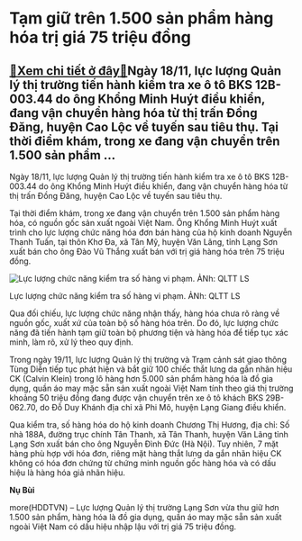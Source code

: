 Tạm giữ trên 1.500 sản phẩm hàng hóa trị giá 75 triệu đồng
==========================================================

[:gift:Xem chi tiết ở đây:gift:](https://hddtvn.com/tam-giu-tren-1-500-san-pham-hang-hoa-tri-gia-75-trieu-dong/)Ngày 18/11, lực lượng Quản lý thị trường tiến hành kiểm tra xe ô tô BKS 12B-003.44 do ông Khổng Minh Huýt điều khiển, đang vận chuyển hàng hóa từ thị trấn Đồng Đăng, huyện Cao Lộc về tuyến sau tiêu thụ. Tại thời điểm khám, trong xe đang vận chuyển trên 1.500 sản phẩm …
-----------------------------------------------------------------------------------------------------------------------------------------------------------------------------------------------------------------------------------------------------------------------------


Ngày 18/11, lực lượng Quản lý thị trường tiến hành kiểm tra xe ô tô BKS 12B-003.44 do ông Khổng Minh Huýt điều khiển, đang vận chuyển hàng hóa từ thị trấn Đồng Đăng, huyện Cao Lộc về tuyến sau tiêu thụ.


Tại thời điểm khám, trong xe đang vận chuyển trên 1.500 sản phẩm hàng hóa, có nguồn gốc sản xuất ngoài Việt Nam. Ông Khổng Minh Huýt xuất trình cho lực lượng chức năng hóa đơn bán hàng của hộ kinh doanh Nguyễn Thanh Tuấn, tại thôn Khơ Đa, xã Tân Mỹ, huyện Văn Lãng, tỉnh Lạng Sơn xuất bán cho ông Đào Vũ Thắng xuất bán với trị giá hàng hóa trên 75 triệu đồng.





![Lực lượng chức năng kiểm tra số hàng vi phạm. ẢNh: QLTT LS](https://hddtvn.com/wp-content/uploads/2021/01/2303_191120.jpg "Lực lượng chức năng kiểm tra số hàng vi phạm. ẢNh: QLTT LS")


Lực lượng chức năng kiểm tra số hàng vi phạm. ẢNh: QLTT LS



Qua đối chiếu, lực lượng chức năng nhận thấy, hàng hóa chưa rõ ràng về nguồn gốc, xuất xứ của toàn bộ số hàng hóa trên. Do đó, lực lượng chức năng đã tiến hành tạm giữ toàn bộ phương tiện và hàng hóa để tiếp tục xác minh, làm rõ, xử lý theo quy định.


Trong ngày 19/11, lực lượng Quản lý thị trường và Trạm cảnh sát giao thông Tùng Diễn tiếp tục phát hiện và bắt giữ 100 chiếc thắt lưng da gắn nhãn hiệu CK (Calvin Klein) trong lô hàng hơn 5.000 sản phẩm hàng hóa là đồ gia dụng, quần áo may mặc sẵn sản xuất ngoài Việt Nam tính theo giá thị trường khoảng 50 triệu đồng đang được vận chuyển trên xe ô tô khách BKS 29B-062.70, do Đỗ Duy Khánh địa chỉ xã Phi Mô, huyện Lạng Giang điều khiển.


Qua kiểm tra, số hàng hóa do hộ kinh doanh Chương Thị Hương, địa chỉ: Số nhà 188A, đường trục chính Tân Thanh, xã Tân Thanh, huyện Văn Lãng tỉnh Lạng Sơn xuất bán cho ông Nguyễn Đình Đức (Hà Nội). Tuy nhiên, 7 mặt hàng phù hợp với hóa đơn, riêng mặt hàng thắt lưng da gắn nhãn hiệu CK không có hóa đơn chứng từ chứng minh nguồn gốc hàng hóa và có dấu hiệu là hàng hóa giả nhãn hiệu.




**Nụ Bùi**



more(HDDTVN) – Lực lượng Quản lý thị trường Lạng Sơn vừa thu giữ hơn 1.500 sản phẩm, hàng hóa là đồ gia dụng, quần áo may mặc sẵn sản xuất ngoài Việt Nam có dấu hiệu nhập lậu với trị giá 75 triệu đồng.


